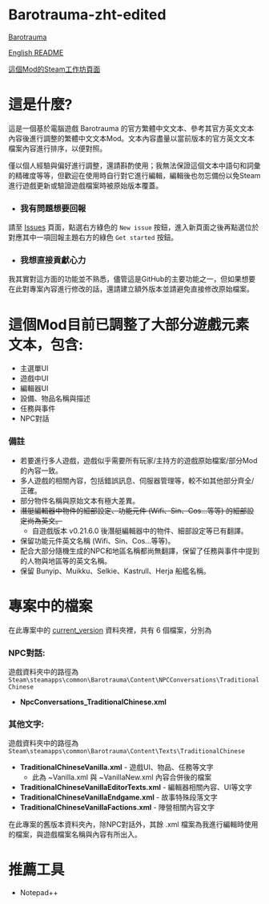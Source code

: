# Barotrauma-zht-edited
[Barotrauma](https://store.steampowered.com/app/602960/Barotrauma/)

[English README](./README_eng.md)

[這個Mod的Steam工作坊頁面](https://steamcommunity.com/sharedfiles/filedetails/?id=2804180128)

# 這是什麼?
這是一個基於電腦遊戲 Barotrauma 的官方繁體中文文本、參考其官方英文文本內容後進行調整的繁體中文文本Mod。文本內容盡量以當前版本的官方英文文本檔案內容進行排序，以便對照。

僅以個人經驗與偏好進行調整，還請斟酌使用；我無法保證這個文本中語句和詞彙的精確度等等，但歡迎在使用時自行對它進行編輯，編輯後也勿忘備份以免Steam進行遊戲更新或驗證遊戲檔案時被原始版本覆蓋。

- ### 我有問題想要回報
請至 [Issues](https://github.com/nokau/Barotrauma.zht.edited.mod/issues) 頁面，點選右方綠色的 `New issue` 按鈕，進入新頁面之後再點選位於對應其中一項回報主題右方的綠色 `Get started` 按鈕。

- ### 我想直接貢獻心力
我其實對這方面的功能並不熟悉，儘管這是GitHub的主要功能之一，但如果想要在此對專案內容進行修改的話，還請建立額外版本並請避免直接修改原始檔案。

# 這個Mod目前已調整了大部分遊戲元素文本，包含:
- 主選單UI
- 遊戲中UI
- 編輯器UI
- 設備、物品名稱與描述
- 任務與事件
- NPC對話

### 備註
- 若要進行多人遊戲，遊戲似乎需要所有玩家/主持方的遊戲原始檔案/部分Mod的內容一致。
- 多人遊戲的相關內容，包括錯誤訊息、伺服器管理等，較不如其他部分齊全/正確。
- 部分物件名稱與原始文本有極大差異。
- ~~潛艇編輯器中物件的細部設定、功能元件 (Wifi、Sin、Cos...等等) 的細部設定尚為英文。~~
  - 自遊戲版本 v0.21.6.0 後潛艇編輯器中的物件、細部設定等已有翻譯。
- 保留功能元件英文名稱 (Wifi、Sin、Cos...等等)。
- 配合大部分隨機生成的NPC和地區名稱都尚無翻譯，保留了任務與事件中提到的人物與地區等的英文名稱。
- 保留 Bunyip、Muikku、Selkie、Kastrull、Herja 船艦名稱。

# 專案中的檔案
在此專案中的 [current_version](./current_version) 資料夾裡，共有 6 個檔案，分別為

### NPC對話:

遊戲資料夾中的路徑為`Steam\steamapps\common\Barotrauma\Content\NPCConversations\TraditionalChinese`
- **NpcConversations_TraditionalChinese.xml**

### 其他文字:

遊戲資料夾中的路徑為`Steam\steamapps\common\Barotrauma\Content\Texts\TraditionalChinese`
- **TraditionalChineseVanilla.xml** - 遊戲UI、物品、任務等文字
  - 此為 ~Vanilla.xml 與 ~VanillaNew.xml 內容合併後的檔案
- **TraditionalChineseVanillaEditorTexts.xml** - 編輯器相關內容、UI等文字
- **TraditionalChineseVanillaEndgame.xml** - 故事特殊段落文字
- **TraditionalChineseVanillaFactions.xml** - 陣營相關內容文字

在此專案的舊版本資料夾內，除NPC對話外，其餘 .xml 檔案為我進行編輯時使用的檔案，與遊戲檔案名稱與內容有所出入。

# 推薦工具
- Notepad++
